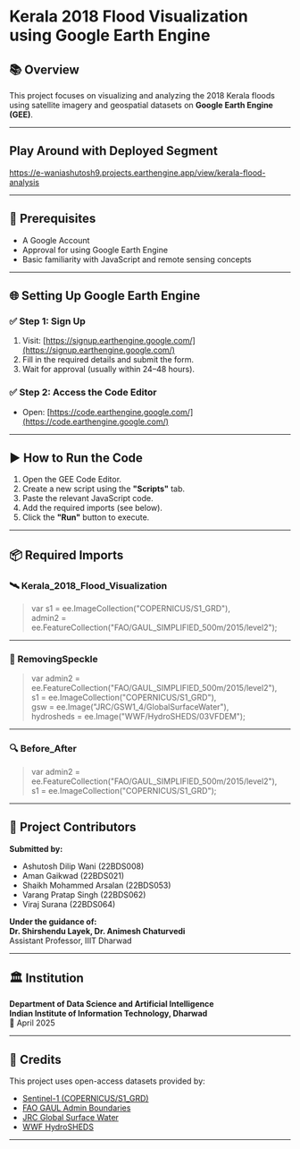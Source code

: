 # Kerala 2018 Flood Visualization using Google Earth Engine

## 📚 Overview

This project focuses on visualizing and analyzing the 2018 Kerala floods using satellite imagery and geospatial datasets on **Google Earth Engine (GEE)**.

---
## Play Around with Deployed Segment
https://e-waniashutosh9.projects.earthengine.app/view/kerala-flood-analysis

---
## 🧰 Prerequisites

- A Google Account  
- Approval for using Google Earth Engine  
- Basic familiarity with JavaScript and remote sensing concepts  

---

## 🌐 Setting Up Google Earth Engine

### ✅ Step 1: Sign Up

1. Visit: [https://signup.earthengine.google.com/](https://signup.earthengine.google.com/)
2. Fill in the required details and submit the form.
3. Wait for approval (usually within 24–48 hours).

### ✅ Step 2: Access the Code Editor

- Open: [https://code.earthengine.google.com/](https://code.earthengine.google.com/)

---

## ▶️ How to Run the Code

1. Open the GEE Code Editor.
2. Create a new script using the **"Scripts"** tab.
3. Paste the relevant JavaScript code.
4. Add the required imports (see below).
5. Click the **"Run"** button to execute.

---

## 📦 Required Imports

### 🛰️ Kerala_2018_Flood_Visualization

> var s1 = ee.ImageCollection("COPERNICUS/S1_GRD"),  
> admin2 = ee.FeatureCollection("FAO/GAUL_SIMPLIFIED_500m/2015/level2");

---

### 🔧 RemovingSpeckle

> var admin2 = ee.FeatureCollection("FAO/GAUL_SIMPLIFIED_500m/2015/level2"),  
> s1 = ee.ImageCollection("COPERNICUS/S1_GRD"),  
> gsw = ee.Image("JRC/GSW1_4/GlobalSurfaceWater"),  
> hydrosheds = ee.Image("WWF/HydroSHEDS/03VFDEM");

---

### 🔍 Before_After

> var admin2 = ee.FeatureCollection("FAO/GAUL_SIMPLIFIED_500m/2015/level2"),  
> s1 = ee.ImageCollection("COPERNICUS/S1_GRD");

---

## 🙌 Project Contributors

**Submitted by:**

- Ashutosh Dilip Wani (22BDS008)  
- Aman Gaikwad (22BDS021)  
- Shaikh Mohammed Arsalan (22BDS053)  
- Varang Pratap Singh (22BDS062)  
- Viraj Surana (22BDS064)  

**Under the guidance of:**  
**Dr. Shirshendu Layek, Dr. Animesh Chaturvedi**  
Assistant Professor, IIIT Dharwad

---

## 🏛️ Institution

**Department of Data Science and Artificial Intelligence**  
**Indian Institute of Information Technology, Dharwad**  
📅 April 2025

---

## 📖 Credits

This project uses open-access datasets provided by:

- [Sentinel-1 (COPERNICUS/S1_GRD)](https://developers.google.com/earth-engine/datasets/catalog/COPERNICUS_S1_GRD)
- [FAO GAUL Admin Boundaries](https://developers.google.com/earth-engine/datasets/catalog/FAO_GAUL_SIMPLIFIED_500m_2015)
- [JRC Global Surface Water](https://developers.google.com/earth-engine/datasets/catalog/JRC_GSW1_4_GlobalSurfaceWater)
- [WWF HydroSHEDS](https://developers.google.com/earth-engine/datasets/catalog/WWF_HydroSHEDS_03VFDEM)

---
